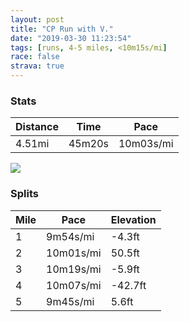 ```yaml
---
layout: post
title: "CP Run with V."
date: "2019-03-30 11:23:54"
tags: [runs, 4-5 miles, <10m15s/mi]
race: false
strava: true
---
```


### Stats

| Distance | Time | Pace |
|----------|------|------|
|4.51mi|45m20s|10m03s/mi|

<img src='https://maps.googleapis.com/maps/api/staticmap?maptype=roadmap&path=enc:{kywF~|obMr@cKmJuEkCuD_@oCnAgJwFsEmEkI_OkAoFmHgPsD}PkOwAmFKmKg]gVkKk@aJxEg@pJiF~NrEfIjIvAnC`J~FzFdLuAxErClElHhId@xRlYdQfBdBdGvNzGlP|Q&key=AIzaSyC1MId7bFpkLXNAaYhBSTb8jLyiSqzbDtM&size=800x800&markers=color:yellow|label:S|40.7675,-73.97856&markers=color:green|label:F|40.76915000000002,-73.97999999999999'>

### Splits

| Mile | Pace | Elevation |
|------|------|-----------|
|1|9m54s/mi|-4.3ft|
|2|10m01s/mi|50.5ft|
|3|10m19s/mi|-5.9ft|
|4|10m07s/mi|-42.7ft|
|5|9m45s/mi|5.6ft|
